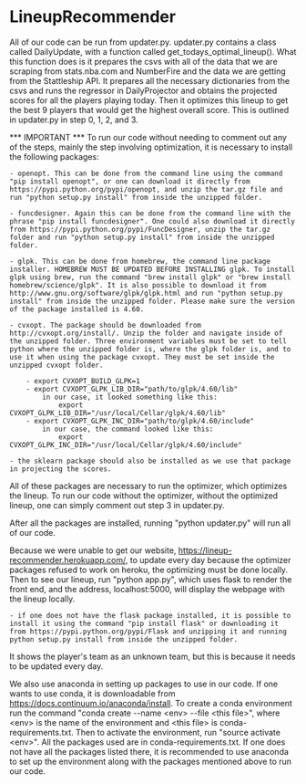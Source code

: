 # LineupRecommender
All of our code can be run from updater.py. updater.py contains a class called DailyUpdate, with a function called get_todays_optimal_lineup(). What this function does is it prepares the csvs with all of the data that we are scraping from stats.nba.com and NumberFire and the data we are getting from the Stattleship API. It prepares all the necessary dictionaries from the csvs and runs the regressor in DailyProjector and obtains the projected scores for all the players playing today. Then it optimizes this lineup to get the best 9 players that would get the highest overall score. This is outlined in updater.py in step 0, 1, 2, and 3. 

*** IMPORTANT ***
To run our code without needing to comment out any of the steps, mainly the step involving optimization, it is necessary to install the following packages:
	
	- openopt. This can be done from the command line using the command "pip install openopt", or one can download it directly from https://pypi.python.org/pypi/openopt, and unzip the tar.gz file and run "python setup.py install" from inside the unzipped folder.

	- funcdesigner. Again this can be done from the command line with the phrase "pip install funcdesigner". One could also download it directly from https://pypi.python.org/pypi/FuncDesigner, unzip the tar.gz folder and run "python setup.py install" from inside the unzipped folder. 

	- glpk. This can be done from homebrew, the command line package installer. HOMEBREW MUST BE UPDATED BEFORE INSTALLING glpk. To install glpk using brew, run the command "brew install glpk" or "brew install homebrew/science/glpk". It is also possible to download it from http://www.gnu.org/software/glpk/glpk.html and run "python setup.py install" from inside the unzipped folder. Please make sure the version of the package installed is 4.60.

	- cvxopt. The package should be downloaded from http://cvxopt.org/install/. Unzip the folder and navigate inside of the unzipped folder. Three environment variables must be set to tell python where the unzipped folder is, where the glpk folder is, and to use it when using the package cvxopt. They must be set inside the unzipped cvxopt folder.

		- export CVXOPT_BUILD_GLPK=1
		- export CVXOPT_GLPK_LIB_DIR="path/to/glpk/4.60/lib" 
		   	in our case, it looked something like this:
		   		export CVXOPT_GLPK_LIB_DIR="/usr/local/Cellar/glpk/4.60/lib"
		- export CVXOPT_GLPK_INC_DIR="path/to/glpk/4.60/include"
			in our case, the command looked like this:
				export CVXOPT_GLPK_INC_DIR="/usr/local/Cellar/glpk/4.60/include"

	- the sklearn package should also be installed as we use that package in projecting the scores.

All of these packages are necessary to run the optimizer, which optimizes the lineup. To run our code without the optimizer, without the optimized lineup, one can simply comment out step 3 in updater.py.

After all the packages are installed, running "python updater.py" will run all of our code. 

Because we were unable to get our website, https://lineup-recommender.herokuapp.com/, to update every day because the optimizer packages refused to work on heroku, the optimizing must be done locally. Then to see our lineup, run "python app.py", which uses flask to render the front end, and the address, localhost:5000,  will display the webpage with the lineup locally. 

	- if one does not have the flask package installed, it is possible to install it using the command "pip install flask" or downloading it from https://pypi.python.org/pypi/Flask and unzipping it and running python setup.py install from inside the unzipped folder. 

It shows the player's team as an unknown team, but this is because it needs to be updated every day. 

We also use anaconda in setting up packages to use in our code. If one wants to use conda, it is downloadable from https://docs.continuum.io/anaconda/install. To create a conda environment run the command "conda create --name &lt;env&gt; --file &lt;this file&gt;", where &lt;env&gt; is the name of the environment and &lt;this file&gt; is conda-requirements.txt. Then to activate the environment, run "source activate &lt;env&gt;". All the packages used are in conda-requirements.txt. If one does not have all the packages listed there, it is recommended to use anaconda to set up the environment along with the packages mentioned above to run our code. 
